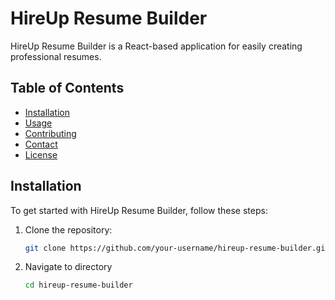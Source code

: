 # HireUp Resume Builder

HireUp Resume Builder is a React-based application for easily creating professional resumes.

## Table of Contents

- [Installation](#installation)
- [Usage](#usage)
- [Contributing](#contributing)
- [Contact](#contact)
- [License](#license)

## Installation

To get started with HireUp Resume Builder, follow these steps:

1. Clone the repository:

   ```bash
   git clone https://github.com/your-username/hireup-resume-builder.git

2. Navigate to directory
    ```bash
    cd hireup-resume-builder
